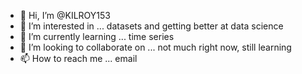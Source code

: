 - 👋 Hi, I’m @KILROY153
- 👀 I’m interested in ... datasets and getting better at data science
- 🌱 I’m currently learning ... time series
- 💞️ I’m looking to collaborate on ... not much right now, still learning
- 📫 How to reach me ... email

<!---
KILROY153/KILROY153 is a ✨ special ✨ repository because its `README.md` (this file) appears on your GitHub profile.
You can click the Preview link to take a look at your changes.
--->
